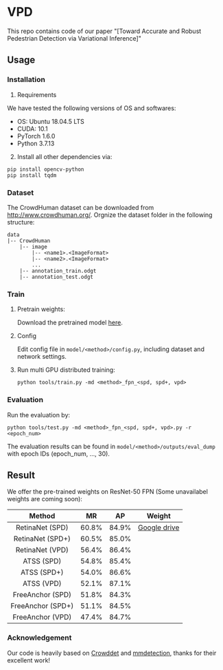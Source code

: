 # VPD
This repo contains code of our paper "[Toward Accurate and Robust Pedestrian Detection via Variational Inference]"
## Usage
### Installation
1. Requirements

We have tested the following versions of OS and softwares:

- OS: Ubuntu 18.04.5 LTS
- CUDA: 10.1
- PyTorch 1.6.0
- Python 3.7.13

2. Install all other dependencies via:
```shell
pip install opencv-python
pip install tqdm
```

### Dataset
The CrowdHuman dataset can be downloaded from http://www.crowdhuman.org/. Orgnize the dataset folder in the following structure:
```shell
data
|-- CrowdHuman
    |-- image
        |-- <name1>.<ImageFormat>
        |-- <name2>.<ImageFormat>
        ...
    |-- annotation_train.odgt
    |-- annotation_test.odgt
```

### Train
1. Pretrain weights:

    Download the pretrained model [here](https://github.com/Purkialo/CrowdDet).

2. Config

    Edit config file in `model/<method>/config.py`, including dataset and network settings.

3. Run multi GPU distributed training:
    ```shell
    python tools/train.py -md <method>_fpn_<spd, spd+, vpd>
    ```

### Evaluation
Run the evaluation by:
```shell
python tools/test.py -md <method>_fpn_<spd, spd+, vpd>.py -r <epoch_num>
```
The evaluation results can be found in `model/<method>/outputs/eval_dump` with epoch IDs (epoch_num, ..., 30).

## Result
We offer the pre-trained weights on ResNet-50 FPN (Some unavailabel weights are coming soon):

| Method | MR | AP | Weight |
|:---:|:---:|:---:| :---:|
| RetinaNet (SPD) | 60.8% | 84.9% | [Google drive](https://drive.google.com/file/d/1m9r8MlXzwsqgMbitqs1xzqYK8kW8Bf_j/view?usp=sharing) |
| RetinaNet (SPD+) | 60.5% | 85.0% |  |
| RetinaNet (VPD) | 56.4% | 86.4% |  |
| ATSS (SPD) | 54.8% | 85.4% |  |
| ATSS (SPD+) | 54.0% | 86.6% |  |
| ATSS (VPD) | 52.1% | 87.1% |  |
| FreeAnchor (SPD) | 51.8% | 84.3% |  |
| FreeAnchor (SPD+) | 51.1% | 84.5% |  |
| FreeAnchor (VPD) | 47.4% | 84.7% |  |

### Acknowledgement
Our code is heavily based on [Crowddet](https://github.com/Purkialo/CrowdDet) and [mmdetection](https://github.com/open-mmlab/mmdetection), thanks for their excellent work!
